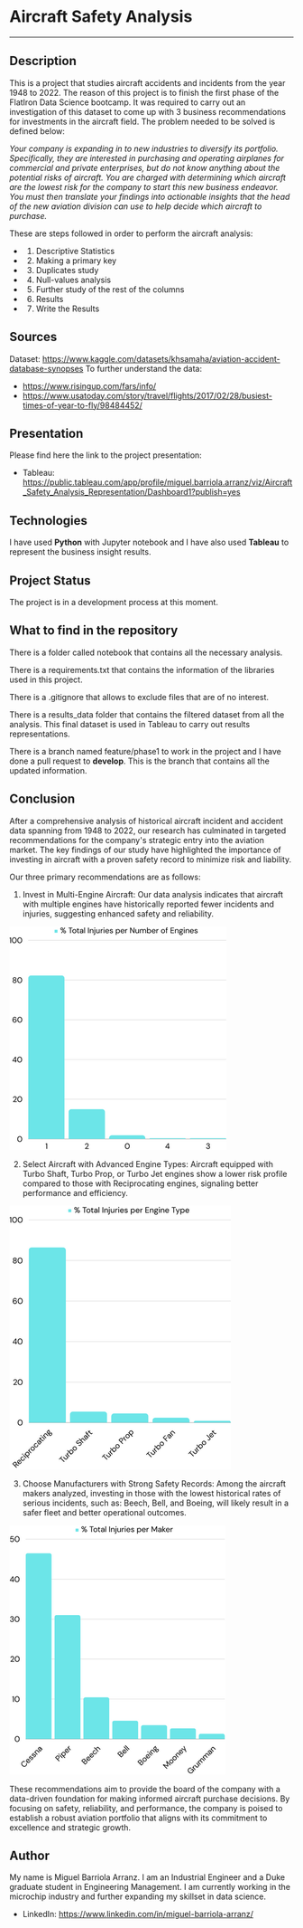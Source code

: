 # Aircraft Safety Analysis

-------------------------------------------

## Description

This is a project that studies aircraft accidents and incidents from the year 1948 to 2022. The reason of this project is to finish the first phase of the FlatIron Data Science bootcamp. It was required to carry out an investigation of this dataset to come up with 3 business recommendations for investments in the aircraft field. The problem needed to be solved is defined below:

*Your company is expanding in to new industries to diversify its portfolio. Specifically, they are interested in purchasing and operating airplanes for commercial and private enterprises, but do not know anything about the potential risks of aircraft. You are charged with determining which aircraft are the lowest risk for the company to start this new business endeavor. You must then translate your findings into actionable insights that the head of the new aviation division can use to help decide which aircraft to purchase.*

These are steps followed in order to perform the aircraft analysis:
- 1. Descriptive Statistics
- 2. Making a primary key
- 3. Duplicates study
- 4. Null-values analysis
- 5. Further study of the rest of the columns
- 6. Results
- 7. Write the Results

## Sources

Dataset: https://www.kaggle.com/datasets/khsamaha/aviation-accident-database-synopses
To further understand the data: 
- https://www.risingup.com/fars/info/  
- https://www.usatoday.com/story/travel/flights/2017/02/28/busiest-times-of-year-to-fly/98484452/

## Presentation

Please find here the link to the project presentation: 
- Tableau: https://public.tableau.com/app/profile/miguel.barriola.arranz/viz/Aircraft_Safety_Analysis_Representation/Dashboard1?publish=yes

## Technologies

I have used **Python** with Jupyter notebook and I have also used **Tableau** to represent the business insight results.

## Project Status

The project is in a development process at this moment. 

## What to find in the repository

There is a folder called notebook that contains all the necessary analysis.

There is a requirements.txt that contains the information of the libraries used in this project.

There is a .gitignore that allows to exclude files that are of no interest.

There is a results_data folder that contains the filtered dataset from all the analysis. This final dataset is used in Tableau to carry out results representations. 

There is a branch named feature/phase1 to work in the project and I have done a pull request to **develop**. This is the branch that contains all the updated information.

## Conclusion

After a comprehensive analysis of historical aircraft incident and accident data spanning from 1948 to 2022, our research has culminated in targeted recommendations for the company's strategic entry into the aviation market. The key findings of our study have highlighted the importance of investing in aircraft with a proven safety record to minimize risk and liability.

Our three primary recommendations are as follows:

1. Invest in Multi-Engine Aircraft: Our data analysis indicates that aircraft with multiple engines have historically reported fewer incidents and injuries, suggesting enhanced safety and reliability.

![Business Recommendation 1](/visualizations/Business_Recommendation_1.png)

2. Select Aircraft with Advanced Engine Types: Aircraft equipped with Turbo Shaft, Turbo Prop, or Turbo Jet engines show a lower risk profile compared to those with Reciprocating engines, signaling better performance and efficiency.

![Business Recommendation 2](/visualizations/Business_Recommendation_2.png)

3. Choose Manufacturers with Strong Safety Records: Among the aircraft makers analyzed, investing in those with the lowest historical rates of serious incidents, such as: Beech, Bell, and Boeing, will likely result in a safer fleet and better operational outcomes.

![Business Recommendation 3](/visualizations/Business_Recommendation_3.png)

These recommendations aim to provide the board of the company with a data-driven foundation for making informed aircraft purchase decisions. By focusing on safety, reliability, and performance, the company is poised to establish a robust aviation portfolio that aligns with its commitment to excellence and strategic growth.

## Author

My name is Miguel Barriola Arranz. I am an Industrial Engineer and a Duke graduate student in Engineering Management. 
I am currently working in the microchip industry and further expanding my skillset in data science. 

- LinkedIn: https://www.linkedin.com/in/miguel-barriola-arranz/

